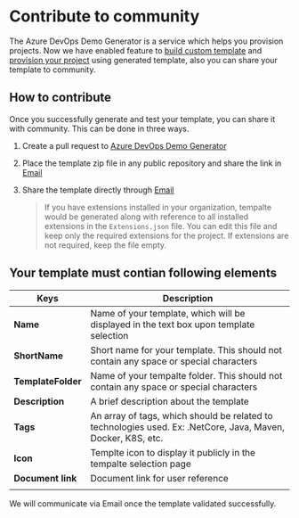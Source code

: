 # Contribute to community

The Azure DevOps Demo Generator is a service which helps you provision projects. Now we have enabled feature to [build custom template](https://docs.microsoft.com/en-us/azure/devops/demo-gen/build-your-own-template?toc=/azure/devops/demo-gen/toc.json&bc=/azure/devops/demo-gen/breadcrumb/toc.json&view=azure-devops) and [provision your project](https://docs.microsoft.com/en-us/azure/devops/demo-gen/build-your-own-template?toc=/azure/devops/demo-gen/toc.json&bc=/azure/devops/demo-gen/breadcrumb/toc.json&view=azure-devops#provisioning-your-project-from-your-custom-template) using generated template, also you can share your template to community.

## How to contribute

Once you successfully generate and test your template, you can share it with community. This can be done in three ways.

1.  Create a pull request to [Azure DevOps Demo Generator](https://github.com/microsoft/AzureDevOpsDemoGenerator/)
1. Place the template zip file in any public repository and share the link in [Email](mailto:AzureDevOpsDemoGenerator@service.microsoft.com)
1. Share the template directly through [Email](mailto:AzureDevOpsDemoGenerator@service.microsoft.com)

    > If you have extensions installed in your organization, tempalte would be generated along with reference to all installed extensions in the ```Extensions.json``` file. You can edit this file and keep only the required extensions for the project. If extensions are not required, keep the file empty.

## Your template must contian following elements
|Keys|Description| 
|-------|-----------|
|**Name**| Name of your template, which will be displayed in the text box upon template selection |
|**ShortName** | Short name for your template. This should not contain any space or special characters|
|**TemplateFolder**| Name of your tempalte folder. This should not contain any space or special characters|
|**Description** | A brief description about the template|
|**Tags**| An array of tags, which should be related to technologies used. Ex: .NetCore, Java, Maven, Docker, K8S, etc. |
| **Icon** | Templte icon to display it publicly in the tempalte selection page |
| **Document link** | Document link for user reference|
|||

We will communicate via Email once the template validated successfully.